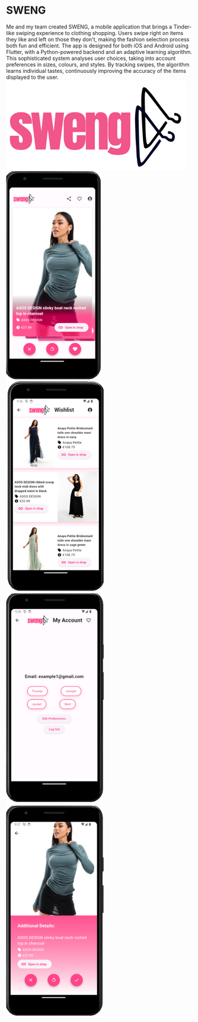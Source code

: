 # SWENG
Me and my team created SWENG, a mobile application that brings a Tinder-like swiping experience to clothing shopping. Users swipe right on items they like and left on those they don't, making the fashion selection process both fun and efficient. The app is designed for both iOS and Android using Flutter, with a Python-powered backend and an adaptive learning algorithm. This sophisticated system analyses user choices, taking into account preferences in sizes, colours, and styles. By tracking swipes, the algorithm learns individual tastes, continuously improving the accuracy of the items displayed to the user.
<img src="report_md_folder/SWENG.png" alt="Logo" />
<img src="report_md_folder/design_1.png" alt="design" />
<img src="report_md_folder/design_2.png" alt="design" />
<img src="report_md_folder/design_3.png" alt="design" />
<img src="report_md_folder/design_4.png" alt="design" />


